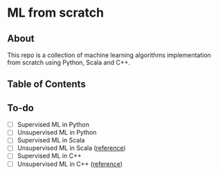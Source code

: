 # ML from scratch

## About
This repo is a collection of machine learning algorithms implementation from scratch using Python, Scala and C++.

## Table of Contents

## To-do
- [ ] Supervised ML in Python
- [ ] Unsupervised ML in Python
- [ ] Supervised ML in Scala
- [ ] Unsupervised ML in Scala ([reference](https://github.com/apache/spark/blob/v3.0.0/mllib/src/main/scala/org/apache/spark/mllib/clustering/KMeans.scala))
- [ ] Supervised ML in C++
- [ ] Unsupervised ML in C++ ([reference](http://www.goldsborough.me/c++/python/cuda/2017/09/10/20-32-46-exploring_k-means_in_python,_c++_and_cuda/))
